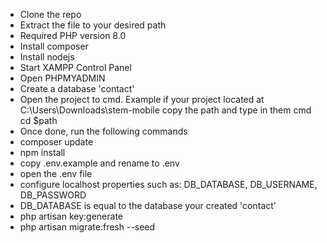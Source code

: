 -   Clone the repo
-   Extract the file to your desired path
-   Required PHP version 8.0
-   Install composer
-   Install nodejs
-   Start XAMPP Control Panel
-   Open PHPMYADMIN
-   Create a database 'contact'
-   Open the project to cmd. Example if your project located at C:\Users\Downloads\stem-mobile copy the path and type in them cmd cd $path
-   Once done, run the following commands
-   composer update
-   npm install
-   copy .env.example and rename to .env
-   open the .env file
-   configure localhost properties such as: DB_DATABASE, DB_USERNAME, DB_PASSWORD
-   DB_DATABASE is equal to the database your created 'contact'
-   php artisan key:generate
-   php artisan migrate:fresh --seed
